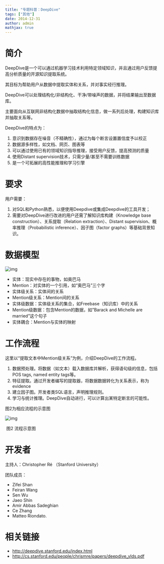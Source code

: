 ```yaml
---
title: "专题科普：DeepDive"
tags: ["其他"]
date: 2014-12-31
author: admin
mathjax: true
---
```


# 简介

DeepDive是一个可以通过机器学习技术利用特定领域知识，并且通过用户反馈提高分析质量的开源知识提取系统。

其目标为帮助用户从数据中提取实体和关系，并对事实经行推理。

DeepDive可以处理结构化/非结构化、干净/带噪声的数据，并将结果输出至数据库。

主要面向从互联网非结构化数据中抽取结构化信息，做一系列后处理，构建知识库并抽取关系等。

DeepDive的特点为：

1. 意识到数据存在噪音（不精确性），通过为每个断言设置置信度予以校正
2. 数据源多样性，如文档、网页、图表等
3. 可以通过使用已有的领域知识指导推理，接受用户反馈，提高预测的质量
4. 使用Distant supervision技术，只需少量/甚至不需要训练数据
5. 是一个可拓展的高性能推理和学习引擎



# 要求

用户需要：

1. 对SQL和Python熟悉，以便使用Deepdive或集成Deepdive的工具开发；
2. 需要对DeepDive进行改进的用户还需了解知识库构建（Knowledge base construction）、关系提取（Relation extraction）、Distant supervision、概率推理（Probabilistic inference）、因子图（factor graphs）等基础背景知识。

# 数据模型

![img](http://www.cad.zju.edu.cn/home/vagblog/wp-content/uploads/2014/12/data_model.png)

- 实体：现实中存在的事物，如奥巴马
- Mention：对实体的一个引用，如“奥巴马”三个字
- 实体级关系：实体间的关系
- Mention级关系：Mention间的关系
- 实体级数据：实体级关系的集合，如Freebase（知识库）中的关系
- Mention级数据：包含Mention的数据，如”Barack and Michelle are married”这个句子
- 实体耦合：Mention与实体的映射

# 工作流程

这里以“提取文本中Mention级关系”为例，介绍DeepDive的工作流程。

1. 数据预处理。将数据（如文本）载入数据库并解析，获得语句级的信息，包括POS tags, named entity tags等。
2. 特征提取。通过开发者编写的提取器，将数据数据转化为关系表示，称为evidence
3. 建立因子图。开发者类SQL语言，声明推理规则。
4. 学习与统计推理。DeepDive自动进行，可以计算出某特定断言的可能性。

图2为相应流程的示意图

![img](http://www.cad.zju.edu.cn/home/vagblog/wp-content/uploads/2014/12/data_flow.png)

​														图2 流程示意图

# 开发者

主持人：Christopher Ré （Stanford University）

团队成员：

- Zifei Shan
- Feiran Wang
- Sen Wu
- Jaeo Shin
- Amir Abbas Sadeghian
- Ce Zhang
- Matteo Riondato.

# 相关链接

- <http://deepdive.stanford.edu/index.html>
- <http://cs.stanford.edu/people/chrismre/papers/deepdive_vlds.pdf>